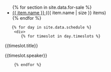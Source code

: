 
<ul>
{% for section in site.data.for-sale %}
  <li>
    <a href="{{ item.page-link }}" class="img-responsive" alt="{{item.description}}">
      {{ item.name }}
    </a>
    ({{ item.name | size }} items)
  </li>
{% endfor %}
</ul>

       {% for day in site.data.schedule %}
        <div>
           {% for timeslot in day.timeslots %}
<p class="text-muted">{{timeslot.title}}</p>
{{timeslot.speaker}}

        {% endfor %}
		